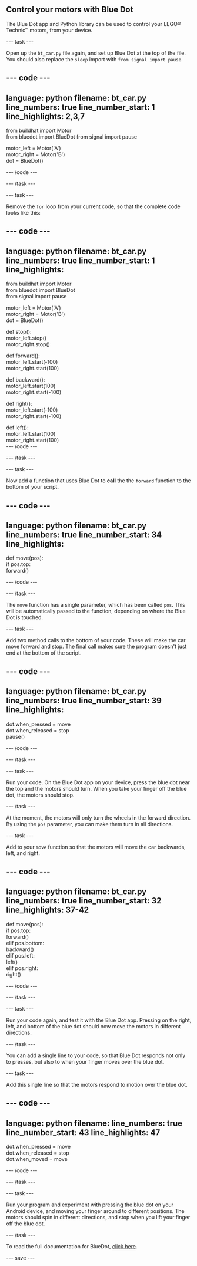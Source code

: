 ## Control your motors with Blue Dot

The Blue Dot app and Python library can be used to control your LEGO® Technic™ motors, from your device.

--- task ---

Open up the `bt_car.py` file again, and set up Blue Dot at the top of the file. You should also replace the `sleep` import with `from signal import pause`.

--- code ---
---
language: python
filename: bt_car.py
line_numbers: true
line_number_start: 1
line_highlights: 2,3,7
---

from buildhat import Motor    
from bluedot import BlueDot
from signal import pause    

motor_left = Motor('A')     
motor_right = Motor('B')     
dot = BlueDot() 

--- /code ---

--- /task ---

--- task ---

Remove the `for` loop from your current code, so that the complete code looks like this:

--- code ---
---
language: python
filename: bt_car.py
line_numbers: true
line_number_start: 1
line_highlights: 
---

from buildhat import Motor    
from bluedot import BlueDot     
from signal import pause

motor_left = Motor('A')     
motor_right = Motor('B')     
dot = BlueDot()     


def stop():     
    motor_left.stop()     
    motor_right.stop()     


def forward():     
    motor_left.start(-100)     
    motor_right.start(100)     


def backward():     
    motor_left.start(100)     
    motor_right.start(-100)     


def right():     
    motor_left.start(-100)     
    motor_right.start(-100)     


def left():     
    motor_left.start(100)     
    motor_right.start(100)     
--- /code ---

--- /task ---

--- task ---

Now add a function that uses Blue Dot to **call** the the `forward` function to the bottom of your script.

--- code ---
---
language: python
filename: bt_car.py
line_numbers: true
line_number_start: 34
line_highlights: 
---

def move(pos):     
    if pos.top:     
        forward()  

--- /code ---

--- /task ---

The `move` function has a single parameter, which has been called `pos`. This will be automatically passed to the function, depending on where the Blue Dot is touched.

--- task ---

Add two method calls to the bottom of your code. These will make the car move forward and stop. The final call makes sure the program doesn't just end at the bottom of the script.

--- code ---
---
language: python
filename: bt_car.py
line_numbers: true
line_number_start: 39
line_highlights: 
---

dot.when_pressed = move    
dot.when_released = stop   
pause() 

--- /code ---

--- /task ---

--- task ---

Run your code. On the Blue Dot app on your device, press the blue dot near the top and the motors should turn. When you take your finger off the blue dot, the motors should stop.

--- /task ---

At the moment, the motors will only turn the wheels in the forward direction. By using the `pos` parameter, you can make them turn in all directions.

--- task ---

Add to your `move` function so that the motors will move the car backwards, left, and right.

--- code ---
---
language: python
filename: bt_car.py
line_numbers: true
line_number_start: 32
line_highlights: 37-42
---


def move(pos):    
    if pos.top:    
        forward()    
    elif pos.bottom:    
        backward()    
    elif pos.left:    
        left()     
    elif pos.right:    
        right()     


--- /code ---

--- /task ---

--- task ---

Run your code again, and test it with the Blue Dot app. Pressing on the right, left, and bottom of the blue dot should now move the motors in different directions.

--- /task ---

You can add a single line to your code, so that Blue Dot responds not only to presses, but also to when your finger moves over the blue dot.

--- task ---

Add this single line so that the motors respond to motion over the blue dot.

--- code ---
---
language: python
filename: 
line_numbers: true
line_number_start: 43
line_highlights: 47
---


dot.when_pressed = move    
dot.when_released = stop    
dot.when_moved = move  
   
--- /code ---

--- /task ---

--- task ---

Run your program and experiment with pressing the blue dot on your Android device, and moving your finger around to different positions. The motors should spin in different directions, and stop when you lift your finger off the blue dot.

--- /task ---

To read the full documentation for BlueDot, [click here](https://bluedot.readthedocs.io/en/latest/).

--- save ---

